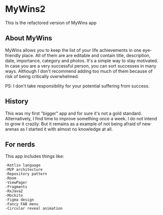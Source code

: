 # MyWins2
This is the refactored version of MyWins app
## About MyWins
MyWins allows you to keep the list of your life achievements in one eye-friendly place. All of them are are editable and contain title, description, date, importance, category and photos. It's a simple way to stay motivated. In case you are a very successful person, you can sort successes in many ways. Although I don't recommend adding too much of them because of risk of being critically overwhelmed. 

PS: I don't take responsibility for your potential suffering from success.

## History
This was my first "bigger" app and for sure it's not a gold standard. Alternatively, I find time to improve something once a week. I do not intend to grow it crazily. But it remains as a example of not being afraid of new arenas as I started it with almost no knowledge at all.

## For nerds
This app includes things like:

    -Kotlin language
    -MVP architecture
    -Repository pattern
    -Room
    -ViewPager
    -Fragments
    -RxJava2
    -Mockito  
    -Figma design
    -Fancy FAB menu
    -Circular reveal animation
